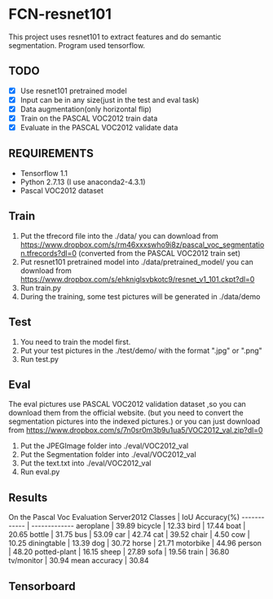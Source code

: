 # FCN-resnet101

This project uses resnet101 to extract features and do semantic segmentation.
Program used tensorflow.

## TODO
- [x] Use resnet101 pretrained model
- [x] Input can be in any size(just in the test and eval task)
- [x] Data augmentation(only horizontal flip)
- [x] Train on the PASCAL VOC2012 train data 
- [x] Evaluate in the PASCAL VOC2012 validate data

## REQUIREMENTS
- Tensorflow 1.1
- Python 2.7.13 (I use anaconda2-4.3.1)
- Pascal VOC2012 dataset

## Train
1. Put the tfrecord file into the ./data/  you can download from  https://www.dropbox.com/s/rm46xxxswho9i8z/pascal_voc_segmentation.tfrecords?dl=0 (converted from the PASCAL VOC2012 train set)
2. Put resnet101 pretrained model into ./data/pretrained_model/   you can download from https://www.dropbox.com/s/ehkniglsvbkotc9/resnet_v1_101.ckpt?dl=0
3. Run train.py
4. During the training, some test pictures will be generated in ./data/demo


## Test
1. You need to train the model first.
2. Put your test pictures in the ./test/demo/ with the format ".jpg" or ".png"
3. Run test.py

## Eval
The eval pictures use PASCAL VOC2012 validation dataset ,so you can download them from the official website.
(but you need to convert the segmentation pictures into the indexed pictures.) 
or you can just download from https://www.dropbox.com/s/7n0sr0m3b9u1ua5/VOC2012_val.zip?dl=0
1. Put the JPEGImage folder into ./eval/VOC2012_val
2. Put the Segmentation folder into ./eval/VOC2012_val
3. Put the text.txt into ./eval/VOC2012_val
4. Run eval.py


## Results
On the Pascal Voc Evaluation Server2012
Classes | IoU Accuracy(%)
------------ | -------------
aeroplane | 39.89
bicycle | 12.33
bird | 17.44
boat | 20.65
bottle | 31.75
bus | 53.09
car | 42.74
cat | 39.52
chair | 4.50
cow | 10.25
diningtable | 13.39
dog | 30.72
horse | 21.71
motorbike | 44.96
person | 48.20
potted-plant | 16.15
sheep | 27.89
sofa | 19.56
train | 36.80
tv/monitor | 30.94
mean accuracy | 30.84

## Tensorboard



